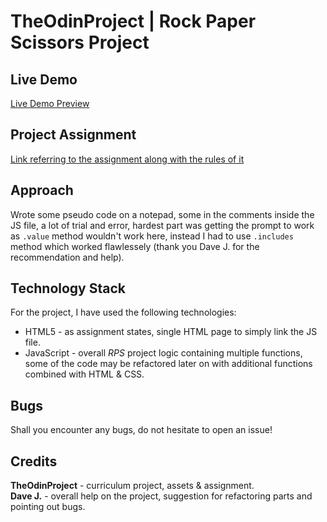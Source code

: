 # TheOdinProject | Rock Paper Scissors Project

## Live Demo

[Live Demo Preview](https://aquarush.github.io/TheOdinProject-Rock-Paper-Scissors-Project/)

## Project Assignment

[Link referring to the assignment along with the rules of it](https://www.theodinproject.com/lessons/foundations-rock-paper-scissors#assignment)

## Approach

Wrote some pseudo code on a notepad, some in the comments inside the JS file, a lot of trial and error, hardest part was getting the prompt to work as `.value` method wouldn't work here, instead I had to use `.includes` method which worked flawlessely (thank you Dave J. for the recommendation and help).

## Technology Stack

For the project, I have used the following technologies:
* HTML5 - as assignment states, single HTML page to simply link the JS file.
* JavaScript - overall *RPS* project logic containing multiple functions, some of the code may be refactored later on with additional functions combined with HTML & CSS.

## Bugs

Shall you encounter any bugs, do not hesitate to open an issue!

## Credits

**TheOdinProject** - curriculum project, assets & assignment.  
**Dave J.** - overall help on the project, suggestion for refactoring parts and pointing out bugs.
